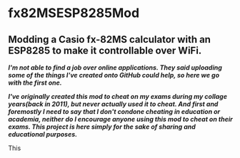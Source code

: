 # fx82MSESP8285Mod
## Modding a Casio fx-82MS calculator with an ESP8285 to make it controllable over WiFi.

***I'm not able to find a job over online applications. They said uploading some of the things I've created onto GitHub could help, so here we go with the first one.***

***I've originally created this mod to cheat on my exams during my collage years(back in 2011), but never actually used it to cheat. And first and foremostly I need to say that I don't condone cheating in education or academia, neither do I encourage anyone using this mod to cheat on their exams. This project is here simply for the sake of sharing and educational purposes.***

This
